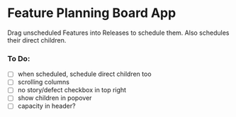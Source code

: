 # Feature Planning Board App

Drag unscheduled Features into Releases to schedule them. Also schedules their direct children.

### To Do:

- [ ] when scheduled, schedule direct children too
- [ ] scrolling columns
- [ ] no story/defect checkbox in top right
- [ ] show children in popover
- [ ] capacity in header?